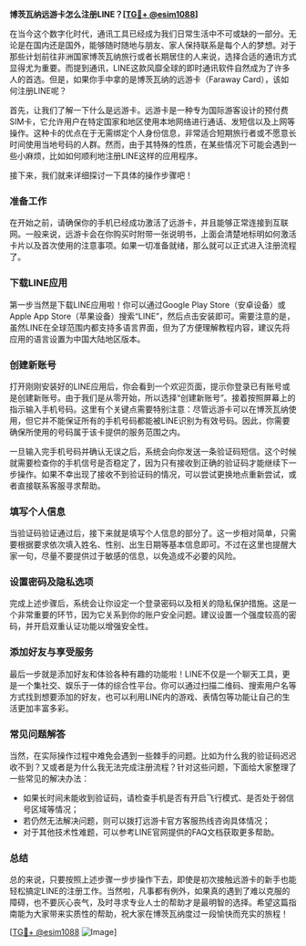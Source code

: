 **博茨瓦纳远游卡怎么注册LINE？[[TG💪+ @esim1088](https://t.me/s/esim1088)]**

在当今这个数字化时代，通讯工具已经成为我们日常生活中不可或缺的一部分。无论是在国内还是国外，能够随时随地与朋友、家人保持联系是每个人的梦想。对于那些计划前往非洲国家博茨瓦纳旅行或者长期居住的人来说，选择合适的通讯方式显得尤为重要。而提到通讯，LINE这款风靡全球的即时通讯软件自然成为了许多人的首选。但是，如果你手中拿的是博茨瓦纳的远游卡（Faraway Card），该如何注册LINE呢？

首先，让我们了解一下什么是远游卡。远游卡是一种专为国际游客设计的预付费SIM卡，它允许用户在特定国家和地区使用本地网络进行通话、发短信以及上网等操作。这种卡的优点在于无需绑定个人身份信息，非常适合短期旅行者或不愿意长时间使用当地号码的人群。然而，由于其特殊的性质，在某些情况下可能会遇到一些小麻烦，比如如何顺利地注册LINE这样的应用程序。

接下来，我们就来详细探讨一下具体的操作步骤吧！

### **准备工作**

在开始之前，请确保你的手机已经成功激活了远游卡，并且能够正常连接到互联网。一般来说，远游卡会在你购买时附带一张说明书，上面会清楚地标明如何激活卡片以及首次使用的注意事项。如果一切准备就绪，那么就可以正式进入注册流程了。

### **下载LINE应用**

第一步当然是下载LINE应用啦！你可以通过Google Play Store（安卓设备）或Apple App Store（苹果设备）搜索“LINE”，然后点击安装即可。需要注意的是，虽然LINE在全球范围内都支持多语言界面，但为了方便理解教程内容，建议先将应用的语言设置为中国大陆地区版本。

### **创建新账号**

打开刚刚安装好的LINE应用后，你会看到一个欢迎页面，提示你登录已有账号或是创建新账号。由于我们是从零开始，所以选择“创建新账号”。接着按照屏幕上的指示输入手机号码。这里有个关键点需要特别注意：尽管远游卡可以在博茨瓦纳使用，但它并不能保证所有的手机号码都能被LINE识别为有效号码。因此，你需要确保所使用的号码属于该卡提供的服务范围之内。

一旦输入完手机号码并确认无误之后，系统会向你发送一条验证码短信。这个时候就需要检查你的手机信号是否稳定了，因为只有接收到正确的验证码才能继续下一步操作。如果不幸出现了接收不到验证码的情况，可以尝试更换地点重新尝试，或者直接联系客服寻求帮助。

### **填写个人信息**

当验证码验证通过后，接下来就是填写个人信息的部分了。这一步相对简单，只需要根据要求依次填入姓名、性别、出生日期等基本信息即可。不过在这里也提醒大家一句，尽量不要提供过于敏感的信息，以免造成不必要的风险。

### **设置密码及隐私选项**

完成上述步骤后，系统会让你设定一个登录密码以及相关的隐私保护措施。这是一个非常重要的环节，因为它关系到你的账户安全问题。建议设置一个强度较高的密码，并开启双重认证功能以增强安全性。

### **添加好友与享受服务**

最后一步就是添加好友和体验各种有趣的功能啦！LINE不仅是一个聊天工具，更是一个集社交、娱乐于一体的综合性平台。你可以通过扫描二维码、搜索用户名等方式找到想要添加的好友，也可以利用LINE内的游戏、表情包等功能让自己的生活更加丰富多彩。

### **常见问题解答**

当然，在实际操作过程中难免会遇到一些棘手的问题。比如为什么我的验证码迟迟收不到？又或者是为什么我无法完成注册流程？针对这些问题，下面给大家整理了一些常见的解决办法：

- 如果长时间未能收到验证码，请检查手机是否有开启飞行模式、是否处于弱信号区域等情况；
- 若仍然无法解决问题，则可以拨打远游卡官方客服热线咨询具体情况；
- 对于其他技术性难题，可以参考LINE官网提供的FAQ文档获取更多帮助。

### **总结**

总的来说，只要按照上述步骤一步步操作下去，即使是初次接触远游卡的新手也能轻松搞定LINE的注册工作。当然啦，凡事都有例外，如果真的遇到了难以克服的障碍，也不要灰心丧气，及时寻求专业人士的帮助才是最明智的选择。希望这篇指南能为大家带来实质性的帮助，祝大家在博茨瓦纳度过一段愉快而充实的旅程！

[[TG💪+ @esim1088](https://t.me/s/esim1088) ![Image](https://i.postimg.cc/4NQfJmqS/Snipaste-2025-05-13-00-14-12.png)]